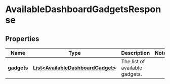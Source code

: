 # AvailableDashboardGadgetsResponse

## Properties
Name | Type | Description | Notes
------------ | ------------- | ------------- | -------------
**gadgets** | [**List&lt;AvailableDashboardGadget&gt;**](AvailableDashboardGadget.md) | The list of available gadgets. | 
